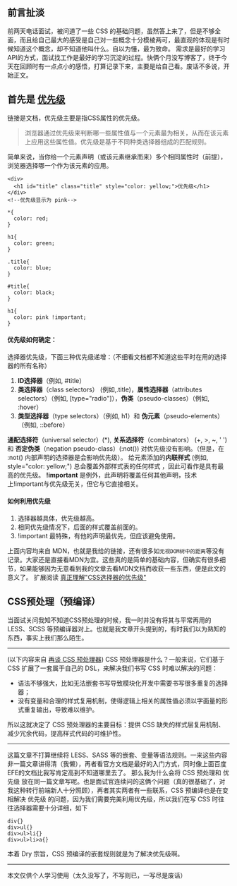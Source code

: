 ## 前言扯淡
前两天电话面试，被问道了一些 CSS 的基础问题，虽然答上来了，但是不够全面，而且给自己最大的感受是自己对一些概念十分模棱两可，最直观的体现是有时候知道这个概念，却不知道他叫什么。自以为懂，最为致命。
需求是最好的学习API的方式，面试找工作是最好的学习沉淀的过程。快俩个月没写博客了，终于今天在回顾时有一点点小的感悟，打算记录下来，主要是给自己看。废话不多说，开始正文。
## 首先是 [优先级](https://developer.mozilla.org/zh-CN/docs/Web/CSS/Specificity)
链接是文档，优先级主要是指CSS属性的优先级。
>浏览器通过优先级来判断哪一些属性值与一个元素最为相关，从而在该元素上应用这些属性值。优先级是基于不同种类选择器组成的匹配规则。

简单来说，当你给一个元素声明（或该元素继承而来）多个相同属性时（前提），浏览器选择哪一个作为该元素的应用。
```
<div>
  <h1 id="title" class="title" style="color: yellow;">优先级</h1>
</div>
<!--优先级显示为 pink-->
```
```
*{
  color: red;
}

h1{
  color: green;
}

.title{
  color: blue;
}

#title{
  color: black;
}

h1{
  color: pink !important;
}
```
#### 优先级如何确定：
选择器优先级，下面三种优先级递增：（不细看文档都不知道这些平时在用的选择器的所有名称）
1. **ID选择器**（例如, #title）
2. **类选择器**（class selectors） (例如,.title)，**属性选择器**（attributes selectors）（例如, [type="radio"]），**伪类**（pseudo-classes）（例如, :hover）
3. **类型选择器**（type selectors）（例如, h1）和 **伪元素**（pseudo-elements）（例如, ::before）

**通配选择符**（universal selector）(\*), **关系选择符**（combinators） (+, >, ~, ' ')  和 **否定伪类**（negation pseudo-class）(:not()) 对优先级没有影响。（但是，在 :not() 内部声明的选择器是会影响优先级）。
给元素添加的**内联样式**  (例如, style="color: yellow;") 总会覆盖外部样式表的任何样式 ，因此可看作是具有最高的优先级。
**!important** 是例外，此声明将覆盖任何其他声明，技术上!important与优先级无关，但它与它直接相关。
#### 如何利用优先级
1. 选择器越具体，优先级越高。
2. 相同优先级情况下，后面的样式覆盖前面的。
3. !important 最特殊，有他的声明最优先，但应该避免使用。

上面内容均来自 MDN，也就是我给的链接，还有很多如`无视DOM树中的距离`等没有记录。大家还是直接看MDN为宜。这些真的是简单的基础内容，但确实有很多细节，如果能够因为无意看到我的文章去看MDN文档而收获一些东西，便是此文的意义了。
扩展阅读 [真正理解"CSS选择器的优先级"](https://github.com/jincdream/jincdream.github.io/issues/14)
## CSS预处理（预编译）
当面试关问我知不知道CSS预处理的时候，我一时并没有将其与平常再用的 LESS、SCSS 等预编译器对上。也就是我文章开头提到的，有时我们以为熟知的东西，事实上我们那么陌生。

---
(以下内容来自 [再谈 CSS 预处理器](http://efe.baidu.com/blog/revisiting-css-preprocessors/))
CSS 预处理器是什么？一般来说，它们基于 CSS 扩展了一套属于自己的 DSL，来解决我们书写 CSS 时难以解决的问题：
- 语法不够强大，比如无法嵌套书写导致模块化开发中需要书写很多重复的选择器；
- 没有变量和合理的样式复用机制，使得逻辑上相关的属性值必须以字面量的形式重复输出，导致难以维护。

所以这就决定了 CSS 预处理器的主要目标：提供 CSS 缺失的样式层复用机制、减少冗余代码，提高样式代码的可维护性。

---
这篇文章不打算继续将 LESS、SASS 等的嵌套、变量等语法规则。一来这些内容非一篇文章讲得清（我懒），再者看官方文档是最好的入门方式，同时像上面百度EFE的文档比我写肯定高到不知道哪里去了。
那么我为什么会将 CSS 预处理和 优先级 放在同一篇文章写呢。也是面试官连续问的这俩个问题（真的很基础了，对我这种转行前端新人十分照顾），再者其实两者有一些联系，CSS 预编译也是在变相解决 优先级 的问题，因为我们需要完美利用优先级，所以我们在写 CSS 时往往选择器需要十分详细，如下
```
div{}
div>ul{}
div>ul>li{}
div>ul>li>a{}
```
本着 Dry 宗旨，CSS 预编译的嵌套规则就是为了解决优先级啊。

---
本文仅供个人学习使用（太久没写了，不写则已，一写尽是废话）

